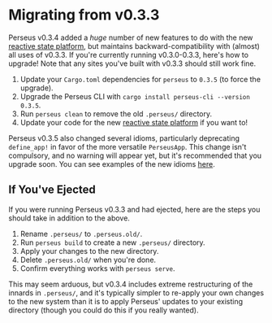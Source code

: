 # Migrating from v0.3.3

Perseus v0.3.4 added a *huge* number of new features to do with the new [reactive state platform](:reference/state/rx), but maintains backward-compatibility with (almost) all uses of v0.3.3. If you're currently running v0.3.0-0.3.3, here's how to upgrade! Note that any sites you've built with v0.3.3 should still work fine.

1. Update your `Cargo.toml` dependencies for `perseus` to `0.3.5` (to force the upgrade).
2. Upgrade the Perseus CLI with `cargo install perseus-cli --version 0.3.5`.
3. Run `perseus clean` to remove the old `.perseus/` directory.
4. Update your code for the new [reactive state platform](:reference/state/rx) if you want to!

Perseus v0.3.5 also changed several idioms, particularly deprecating `define_app!` in favor of the more versatile `PerseusApp`. This change isn't compulsory, and no warning will appear yet, but it's recommended that you upgrade soon. You can see examples of the new idioms [here](https://github.com/framesurge/perseus/tree/main/examples).

## If You've Ejected

If you were running Perseus v0.3.3 and had ejected, here are the steps you should take in addition to the above.

1. Rename `.perseus/` to `.perseus.old/`.
2. Run `perseus build` to create a new `.perseus/` directory.
3. Apply your changes to the new directory.
4. Delete `.perseus.old/` when you're done.
5. Confirm everything works with `perseus serve`.

This may seem arduous, but v0.3.4 includes extreme restructuring of the innards in `.perseus/`, and it's typically simpler to re-apply your own changes to the new system than it is to apply Perseus' updates to your existing directory (though you could do this if you really wanted).
